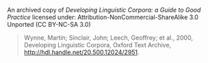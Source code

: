 An archived copy of *Developing Linguistic Corpora: a Guide to Good Practice* licensed under: Attribution-NonCommercial-ShareAlike 3.0 Unported (CC BY-NC-SA 3.0)

> Wynne, Martin; Sinclair, John; Leech, Geoffrey; et al., 2000, Developing Linguistic Corpora, Oxford Text Archive, http://hdl.handle.net/20.500.12024/2951.


